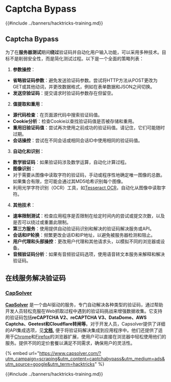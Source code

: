 # Captcha Bypass

{{#include ../banners/hacktricks-training.md}}

## Captcha Bypass

为了在**服务器测试**期间**绕过**验证码并自动化用户输入功能，可以采用多种技术。目标不是削弱安全性，而是简化测试过程。以下是一个全面的策略列表：

1. **参数操控**：
- **省略验证码参数**：避免发送验证码参数。尝试将HTTP方法从POST更改为GET或其他动词，并更改数据格式，例如在表单数据和JSON之间切换。
- **发送空验证码**：提交请求时验证码参数存在但留空。
2. **值提取和重用**：
- **源代码检查**：在页面源代码中搜索验证码值。
- **Cookie分析**：检查Cookie以查找验证码值是否被存储和重用。
- **重用旧验证码值**：尝试再次使用之前成功的验证码值。请记住，它们可能随时过期。
- **会话操控**：尝试在不同会话或相同会话ID中使用相同的验证码值。
3. **自动化和识别**：
- **数学验证码**：如果验证码涉及数学运算，自动化计算过程。
- **图像识别**：
- 对于需要从图像中读取字符的验证码，手动或程序性地确定唯一图像的总数。如果集合有限，您可能会通过其MD5哈希识别每个图像。
- 利用光学字符识别（OCR）工具，如[Tesseract OCR](https://github.com/tesseract-ocr/tesseract)，自动化从图像中读取字符。
4. **其他技术**：
- **速率限制测试**：检查应用程序是否限制在给定时间内的尝试或提交次数，以及是否可以绕过或重置此限制。
- **第三方服务**：使用提供自动验证码识别和解决的验证码解决服务或API。
- **会话和IP轮换**：频繁更改会话ID和IP地址，以避免被服务器检测和阻止。
- **用户代理和头部操控**：更改用户代理和其他请求头，以模拟不同的浏览器或设备。
- **音频验证码分析**：如果有音频验证码选项，使用语音转文本服务来解释和解决验证码。

## 在线服务解决验证码

### [CapSolver](https://www.capsolver.com/?utm_source=google&utm_medium=ads&utm_campaign=scraping&utm_term=hacktricks&utm_content=captchabypass)

[**CapSolver**](https://www.capsolver.com/?utm_source=google&utm_medium=ads&utm_campaign=scraping&utm_term=hacktricks&utm_content=captchabypass) 是一个由AI驱动的服务，专门自动解决各种类型的验证码，通过帮助开发人员轻松克服在Web抓取过程中遇到的验证码挑战来增强数据收集。它支持的验证码包括**reCAPTCHA V2、reCAPTCHA V3、DataDome、AWS Captcha、Geetest和Cloudflare转闸等**。对于开发人员，Capsolver提供了详细的API集成选项，见[**文档**](https://docs.capsolver.com/?utm_source=github&utm_medium=banner_github&utm_campaign=fcsrv)**,** 便于将验证码解决集成到应用程序中。他们还提供了适用于[Chrome](https://chromewebstore.google.com/detail/captcha-solver-auto-captc/pgojnojmmhpofjgdmaebadhbocahppod)和[Firefox](https://addons.mozilla.org/es/firefox/addon/capsolver-captcha-solver/)的浏览器扩展，使用户可以直接在浏览器中轻松使用他们的服务。提供不同的定价套餐以满足不同需求，确保用户的灵活性。

{% embed url="https://www.capsolver.com/?utm_campaign=scraping&utm_content=captchabypass&utm_medium=ads&utm_source=google&utm_term=hacktricks" %}

{{#include ../banners/hacktricks-training.md}}
